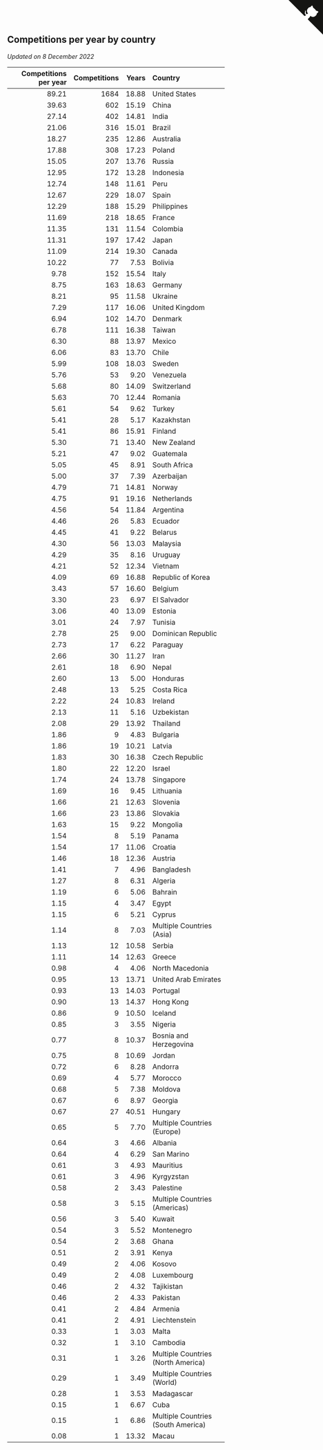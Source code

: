 ## Competitions per year by country

*Updated on  8 December 2022*

| Competitions per year | Competitions | Years | Country |
| ---: | ---: | ---: | :--- |
| 89.21 | 1684 | 18.88 | United States |
| 39.63 | 602 | 15.19 | China |
| 27.14 | 402 | 14.81 | India |
| 21.06 | 316 | 15.01 | Brazil |
| 18.27 | 235 | 12.86 | Australia |
| 17.88 | 308 | 17.23 | Poland |
| 15.05 | 207 | 13.76 | Russia |
| 12.95 | 172 | 13.28 | Indonesia |
| 12.74 | 148 | 11.61 | Peru |
| 12.67 | 229 | 18.07 | Spain |
| 12.29 | 188 | 15.29 | Philippines |
| 11.69 | 218 | 18.65 | France |
| 11.35 | 131 | 11.54 | Colombia |
| 11.31 | 197 | 17.42 | Japan |
| 11.09 | 214 | 19.30 | Canada |
| 10.22 | 77 | 7.53 | Bolivia |
| 9.78 | 152 | 15.54 | Italy |
| 8.75 | 163 | 18.63 | Germany |
| 8.21 | 95 | 11.58 | Ukraine |
| 7.29 | 117 | 16.06 | United Kingdom |
| 6.94 | 102 | 14.70 | Denmark |
| 6.78 | 111 | 16.38 | Taiwan |
| 6.30 | 88 | 13.97 | Mexico |
| 6.06 | 83 | 13.70 | Chile |
| 5.99 | 108 | 18.03 | Sweden |
| 5.76 | 53 | 9.20 | Venezuela |
| 5.68 | 80 | 14.09 | Switzerland |
| 5.63 | 70 | 12.44 | Romania |
| 5.61 | 54 | 9.62 | Turkey |
| 5.41 | 28 | 5.17 | Kazakhstan |
| 5.41 | 86 | 15.91 | Finland |
| 5.30 | 71 | 13.40 | New Zealand |
| 5.21 | 47 | 9.02 | Guatemala |
| 5.05 | 45 | 8.91 | South Africa |
| 5.00 | 37 | 7.39 | Azerbaijan |
| 4.79 | 71 | 14.81 | Norway |
| 4.75 | 91 | 19.16 | Netherlands |
| 4.56 | 54 | 11.84 | Argentina |
| 4.46 | 26 | 5.83 | Ecuador |
| 4.45 | 41 | 9.22 | Belarus |
| 4.30 | 56 | 13.03 | Malaysia |
| 4.29 | 35 | 8.16 | Uruguay |
| 4.21 | 52 | 12.34 | Vietnam |
| 4.09 | 69 | 16.88 | Republic of Korea |
| 3.43 | 57 | 16.60 | Belgium |
| 3.30 | 23 | 6.97 | El Salvador |
| 3.06 | 40 | 13.09 | Estonia |
| 3.01 | 24 | 7.97 | Tunisia |
| 2.78 | 25 | 9.00 | Dominican Republic |
| 2.73 | 17 | 6.22 | Paraguay |
| 2.66 | 30 | 11.27 | Iran |
| 2.61 | 18 | 6.90 | Nepal |
| 2.60 | 13 | 5.00 | Honduras |
| 2.48 | 13 | 5.25 | Costa Rica |
| 2.22 | 24 | 10.83 | Ireland |
| 2.13 | 11 | 5.16 | Uzbekistan |
| 2.08 | 29 | 13.92 | Thailand |
| 1.86 | 9 | 4.83 | Bulgaria |
| 1.86 | 19 | 10.21 | Latvia |
| 1.83 | 30 | 16.38 | Czech Republic |
| 1.80 | 22 | 12.20 | Israel |
| 1.74 | 24 | 13.78 | Singapore |
| 1.69 | 16 | 9.45 | Lithuania |
| 1.66 | 21 | 12.63 | Slovenia |
| 1.66 | 23 | 13.86 | Slovakia |
| 1.63 | 15 | 9.22 | Mongolia |
| 1.54 | 8 | 5.19 | Panama |
| 1.54 | 17 | 11.06 | Croatia |
| 1.46 | 18 | 12.36 | Austria |
| 1.41 | 7 | 4.96 | Bangladesh |
| 1.27 | 8 | 6.31 | Algeria |
| 1.19 | 6 | 5.06 | Bahrain |
| 1.15 | 4 | 3.47 | Egypt |
| 1.15 | 6 | 5.21 | Cyprus |
| 1.14 | 8 | 7.03 | Multiple Countries (Asia) |
| 1.13 | 12 | 10.58 | Serbia |
| 1.11 | 14 | 12.63 | Greece |
| 0.98 | 4 | 4.06 | North Macedonia |
| 0.95 | 13 | 13.71 | United Arab Emirates |
| 0.93 | 13 | 14.03 | Portugal |
| 0.90 | 13 | 14.37 | Hong Kong |
| 0.86 | 9 | 10.50 | Iceland |
| 0.85 | 3 | 3.55 | Nigeria |
| 0.77 | 8 | 10.37 | Bosnia and Herzegovina |
| 0.75 | 8 | 10.69 | Jordan |
| 0.72 | 6 | 8.28 | Andorra |
| 0.69 | 4 | 5.77 | Morocco |
| 0.68 | 5 | 7.38 | Moldova |
| 0.67 | 6 | 8.97 | Georgia |
| 0.67 | 27 | 40.51 | Hungary |
| 0.65 | 5 | 7.70 | Multiple Countries (Europe) |
| 0.64 | 3 | 4.66 | Albania |
| 0.64 | 4 | 6.29 | San Marino |
| 0.61 | 3 | 4.93 | Mauritius |
| 0.61 | 3 | 4.96 | Kyrgyzstan |
| 0.58 | 2 | 3.43 | Palestine |
| 0.58 | 3 | 5.15 | Multiple Countries (Americas) |
| 0.56 | 3 | 5.40 | Kuwait |
| 0.54 | 3 | 5.52 | Montenegro |
| 0.54 | 2 | 3.68 | Ghana |
| 0.51 | 2 | 3.91 | Kenya |
| 0.49 | 2 | 4.06 | Kosovo |
| 0.49 | 2 | 4.08 | Luxembourg |
| 0.46 | 2 | 4.32 | Tajikistan |
| 0.46 | 2 | 4.33 | Pakistan |
| 0.41 | 2 | 4.84 | Armenia |
| 0.41 | 2 | 4.91 | Liechtenstein |
| 0.33 | 1 | 3.03 | Malta |
| 0.32 | 1 | 3.10 | Cambodia |
| 0.31 | 1 | 3.26 | Multiple Countries (North America) |
| 0.29 | 1 | 3.49 | Multiple Countries (World) |
| 0.28 | 1 | 3.53 | Madagascar |
| 0.15 | 1 | 6.67 | Cuba |
| 0.15 | 1 | 6.86 | Multiple Countries (South America) |
| 0.08 | 1 | 13.32 | Macau |


<a href="https://github.com/jonatanklosko/wca_statistics" class="github-corner" aria-label="View source on Github"><svg width="80" height="80" viewBox="0 0 250 250" style="fill:#151513; color:#fff; position: absolute; top: 0; border: 0; right: 0;" aria-hidden="true"><path d="M0,0 L115,115 L130,115 L142,142 L250,250 L250,0 Z"></path><path d="M128.3,109.0 C113.8,99.7 119.0,89.6 119.0,89.6 C122.0,82.7 120.5,78.6 120.5,78.6 C119.2,72.0 123.4,76.3 123.4,76.3 C127.3,80.9 125.5,87.3 125.5,87.3 C122.9,97.6 130.6,101.9 134.4,103.2" fill="currentColor" style="transform-origin: 130px 106px;" class="octo-arm"></path><path d="M115.0,115.0 C114.9,115.1 118.7,116.5 119.8,115.4 L133.7,101.6 C136.9,99.2 139.9,98.4 142.2,98.6 C133.8,88.0 127.5,74.4 143.8,58.0 C148.5,53.4 154.0,51.2 159.7,51.0 C160.3,49.4 163.2,43.6 171.4,40.1 C171.4,40.1 176.1,42.5 178.8,56.2 C183.1,58.6 187.2,61.8 190.9,65.4 C194.5,69.0 197.7,73.2 200.1,77.6 C213.8,80.2 216.3,84.9 216.3,84.9 C212.7,93.1 206.9,96.0 205.4,96.6 C205.1,102.4 203.0,107.8 198.3,112.5 C181.9,128.9 168.3,122.5 157.7,114.1 C157.9,116.9 156.7,120.9 152.7,124.9 L141.0,136.5 C139.8,137.7 141.6,141.9 141.8,141.8 Z" fill="currentColor" class="octo-body"></path></svg></a><style>.github-corner:hover .octo-arm{animation:octocat-wave 560ms ease-in-out}@keyframes octocat-wave{0%,100%{transform:rotate(0)}20%,60%{transform:rotate(-25deg)}40%,80%{transform:rotate(10deg)}}@media (max-width:500px){.github-corner:hover .octo-arm{animation:none}.github-corner .octo-arm{animation:octocat-wave 560ms ease-in-out}}</style>
